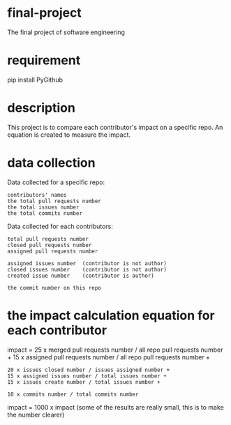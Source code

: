 # final-project
The final project of software engineering

# requirement
pip install PyGithub

# description
This project is to compare each contributor's impact on a specific repo. An equation is created to measure the impact.

# data collection
Data collected for a specific repo:

    contributors' names
    the total pull requests number
    the total issues number
    the total commits number

Data collected for each contributors:

    total pull requests number
    closed pull requests number
    assigned pull requests number
    
    assigned issues number  (contributor is not author)
    closed issues number    (contributor is not author)
    created issue number    (contributor is author)

    the commit number on this repo

# the impact calculation equation for each contributor
impact = 
    25 x merged pull requests number / all repo pull requests number +
    15 x assigned pull requests number / all repo pull requests number +

    20 x issues closed number / issues assigned number +
    15 x assigned issues number / total issues number +
    15 x issues create number / total issues number +

    10 x commits number / total commits number 

impact = 
    1000 x impact (some of the results are really small, this is to make the number clearer)
